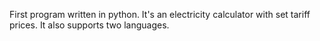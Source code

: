 First program written in python.
It's an electricity calculator with set tariff prices. It also supports two languages.
